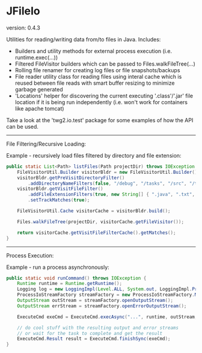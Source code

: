 JFileIo
==============
version: 0.4.3

Utilities for reading/writing data from/to files in Java. Includes:
* Builders and utility methods for external process execution (i.e. runtime.exec(...))
* Filtered FileVisitor builders which can be passed to Files.walkFileTree(...)
* Rolling file renamer for creating log files or file snapshots/backups
* File reader utility class for reading files using interal cache which is reused between file reads with smart buffer resizing to minimize garbage generated 
* 'Locations' helper for discovering the current executing '.class'/'.jar' file location if it is being run independently (i.e. won't work for containers like apache tomcat)

Take a look at the 'twg2.io.test' package for some examples of how the API can be used.


--------
File Filtering/Recursive Loading:

Example - recursively load files filtered by directory and file extension:
```Java
public static List<Path> listFiles(Path projectDir) throws IOException {
	FileVisitorUtil.Builder visitorBldr = new FileVisitorUtil.Builder();
	visitorBldr.getPreVisitDirectoryFilter()
		.addDirectoryNameFilters(false, "/debug", "/tasks", "/src", "/tests");
	visitorBldr.getVisitFileFilter()
		.addFileExtensionFilters(true, new String[] { ".java", ".txt", ".properties" })
		.setTrackMatches(true);

	FileVisitorUtil.Cache visitorCache = visitorBldr.build();

	Files.walkFileTree(projectDir, visitorCache.getFileVisitor());

	return visitorCache.getVisitFileFilterCache().getMatches();
}
```


--------
Process Execution:

Example - run a process asynchronously:
```Java
public static void runCommand() throws IOException {
	Runtime runtime = Runtime.getRuntime();
	Logging log = new LoggingImpl(Level.ALL, System.out, LoggingImpl.PrefixFormat.NONE);
	ProcessIoStreamFactory streamFactory = new ProcessIoStreamFactory.MemoryStreams();
	OutputStream outStream = streamFactory.openOutputStream();
	OutputStream errStream = streamFactory.openErrorOutputStream();

	ExecuteCmd exeCmd = ExecuteCmd.execAsync("...", runtime, outStream, errStream, log);

	// do cool stuff with the resulting output and error streams
	// or wait for the task to complete and get the result
	ExecuteCmd.Result result = ExecuteCmd.finishSync(exeCmd);
}
```